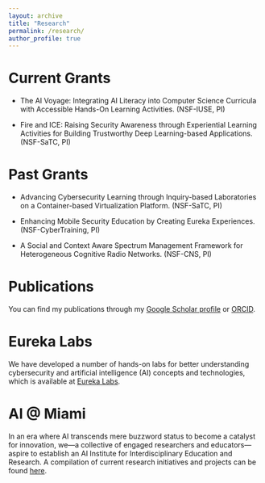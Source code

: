 ```yaml
---
layout: archive
title: "Research"
permalink: /research/
author_profile: true
---
```


Current Grants
======
* The AI Voyage: Integrating AI Literacy into Computer Science Curricula with Accessible Hands-On Learning Activities. (NSF-IUSE, PI)

* Fire and ICE: Raising Security Awareness through Experiential Learning Activities for Building Trustworthy Deep Learning-based Applications. (NSF-SaTC, PI)

Past Grants
======

* Advancing Cybersecurity Learning through Inquiry-based Laboratories on a Container-based Virtualization Platform. (NSF-SaTC, PI)

* Enhancing Mobile Security Education by Creating Eureka Experiences. (NSF-CyberTraining, PI)

* A Social and Context Aware Spectrum Management Framework for Heterogeneous Cognitive Radio Networks. (NSF-CNS, PI)

[comment]: # ( )

Publications
======
You can find my publications through my <a href="https://scholar.google.com/citations?hl=en&user=bHajvFMAAAAJ" target="_blank">Google Scholar profile</a> or <a href="http://orcid.org/0000-0002-1003-1770" target="_blank">ORCID</a>. 

Eureka Labs
======
We have developed a number of hands-on labs for better understanding cybersecurity and artificial intelligence (AI) concepts and technologies, which is available at <a href="https://eurekalabs.net/" target="_blank">Eureka Labs</a>.

AI @ Miami
======
In an era where AI transcends mere buzzword status to become a catalyst for innovation, we—a collective of engaged researchers and educators—aspire to establish an AI Institute for Interdisciplinary Education and Research. A compilation of current research initiatives and projects can be found <a href="https://ai.tcu.edu/" target="_blank">here</a>.
